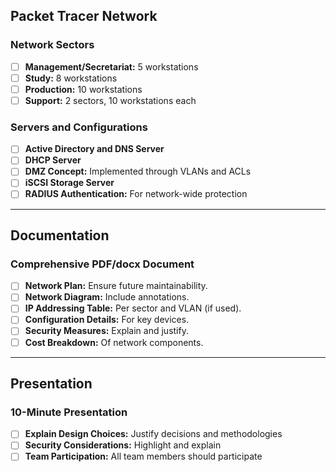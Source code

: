 ## Packet Tracer Network
### Network Sectors

- [ ] **Management/Secretariat:** 5 workstations
- [ ] **Study:** 8 workstations
- [ ] **Production:** 10 workstations
- [ ] **Support:** 2 sectors, 10 workstations each
### Servers and Configurations

- [ ] **Active Directory and DNS Server**
- [ ] **DHCP Server**
- [ ] **DMZ Concept:** Implemented through VLANs and ACLs
- [ ] **iSCSI Storage Server**
- [ ] **RADIUS Authentication:** For network-wide protection
___
## Documentation
### Comprehensive PDF/docx Document

- [ ] **Network Plan:** Ensure future maintainability.
- [ ] **Network Diagram:** Include annotations.
- [ ] **IP Addressing Table:** Per sector and VLAN (if used).
- [ ] **Configuration Details:** For key devices.
- [ ] **Security Measures:** Explain and justify.
- [ ] **Cost Breakdown:** Of network components.
___
## Presentation
### 10-Minute Presentation

- [ ] **Explain Design Choices:** Justify decisions and methodologies
- [ ] **Security Considerations:** Highlight and explain
- [ ] **Team Participation:** All team members should participate